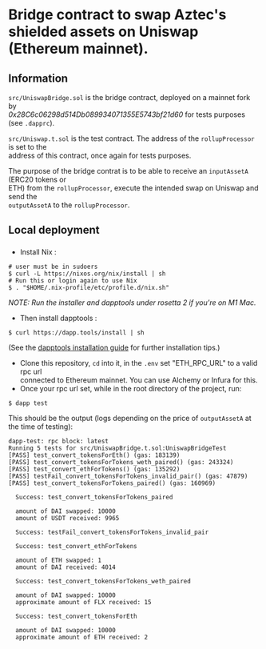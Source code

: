 # Bridge contract to swap Aztec's shielded assets on Uniswap (Ethereum mainnet).

## Information

 `src/UniswapBridge.sol` is the bridge contract, deployed on a mainnet fork by  
  _0x28C6c06298d514Db089934071355E5743bf21d60_ for tests purposes
(see `.dapprc`).  
  
  `src/Uniswap.t.sol` is the test contract. The address of the `rollupProcessor` is set to the  
  address of this contract, once again for tests purposes.
  
The purpose of the bridge contrat is to be able to receive an `inputAssetA` (ERC20 tokens or  
ETH) from the `rollupProcessor`, execute the intended swap on Uniswap and send the  
`outputAssetA` to the `rollupProcessor`.

## Local deployment
### 
* Install Nix :

```
# user must be in sudoers
$ curl -L https://nixos.org/nix/install | sh
# Run this or login again to use Nix
$ . "$HOME/.nix-profile/etc/profile.d/nix.sh"
```
_NOTE: Run the installer and dapptools under rosetta 2 if you're on M1 Mac._
* Then install dapptools : 
```
$ curl https://dapp.tools/install | sh
```  
(See the [dapptools installation guide](https://github.com/dapphub/dapptools#installation) for further installation tips.)
* Clone this repository, `cd` into it, in the `.env` set "ETH_RPC_URL" to a valid rpc url  
connected to Ethereum mainnet. You can use Alchemy or Infura for this.
* Once your rpc url set, while in the root directory of the project, run:
```
$ dapp test
```
This should be the output (logs depending on the price of `outputAssetA` at the time of testing):
```
dapp-test: rpc block: latest
Running 5 tests for src/UniswapBridge.t.sol:UniswapBridgeTest
[PASS] test_convert_tokensForEth() (gas: 183139)
[PASS] test_convert_tokensForTokens_weth_paired() (gas: 243324)
[PASS] test_convert_ethForTokens() (gas: 135292)
[PASS] testFail_convert_tokensForTokens_invalid_pair() (gas: 47879)
[PASS] test_convert_tokensForTokens_paired() (gas: 160969)  

  Success: test_convert_tokensForTokens_paired
  
  amount of DAI swapped: 10000
  amount of USDT received: 9965  
  
  Success: testFail_convert_tokensForTokens_invalid_pair  

  Success: test_convert_ethForTokens
  
  amount of ETH swapped: 1
  amount of DAI received: 4014  
  
  Success: test_convert_tokensForTokens_weth_paired
  
  amount of DAI swapped: 10000
  approximate amount of FLX received: 15  
  
  Success: test_convert_tokensForEth
  
  amount of DAI swapped: 10000
  approximate amount of ETH received: 2
```


